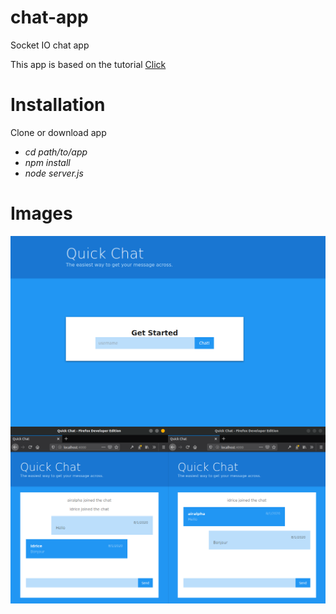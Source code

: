 # chat-app
Socket IO chat app 

This app is based on the tutorial [Click](https://www.youtube.com/watch?v=-0j_9LqsOkQ&list=PLDlWc9AfQBfbyGwhSlxg16mQGpGnauCwq)

# Installation
Clone or download app 

* *cd path/to/app*
* *npm install*
* *node server.js*

# Images

<img src="https://raw.githubusercontent.com/AIRALPHA/chat-app/master/public/images/first.png"
     alt="First screen"
     style="float: left; margin-right: 10px;" />

<img src="https://raw.githubusercontent.com/AIRALPHA/chat-app/master/public/images/second.png"
     alt="Second screen"
     style="float: left; margin-right: 10px;" />




